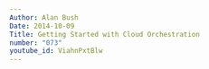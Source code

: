 ```yaml
---
Author: Alan Bush
Date: 2014-10-09
Title: Getting Started with Cloud Orchestration
number: "073"
youtube_id: ViahnPxtBlw
---
```



